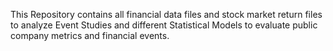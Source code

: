 This Repository contains all financial data files and stock market return files to analyze Event Studies and different Statistical Models to evaluate public company metrics and financial events.
